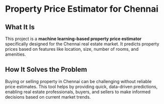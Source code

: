 
# Property Price Estimator for Chennai

## What It Is
This project is a **machine learning-based property price estimator** specifically designed for the Chennai real estate market. It predicts property prices based on features like location, size, number of rooms, and amenities.

## How It Solves the Problem
Buying or selling property in Chennai can be challenging without reliable price estimates. This tool helps by providing quick, data-driven predictions, enabling real estate professionals, buyers, and sellers to make informed decisions based on current market trends.
